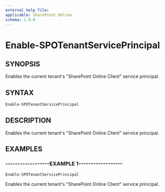 ```yaml
---
external help file:
applicable: SharePoint Online
schema: 2.0.0
---
```


# Enable-SPOTenantServicePrincipal

## SYNOPSIS

Enables the current tenant's "SharePoint Online Client" service principal.

## SYNTAX

```powershell
Enable-SPOTenantServicePrincipal
```

## DESCRIPTION
Enables the current tenant's "SharePoint Online Client" service principal.

## EXAMPLES

### ------------------EXAMPLE 1------------------
```powershell
Enable-SPOTenantServicePrincipal
```

Enables the current tenant's "SharePoint Online Client" service principal.
